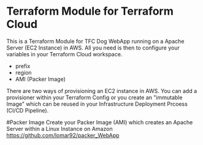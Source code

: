 # Terraform Module for Terraform Cloud 
This is a Terraform Module for TFC Dog WebApp running on a Apache Server (EC2 Instance) in AWS.
All you need is then to configure your variables in your Terraform Cloud workspace. 
- prefix 
- region 
- AMI (Packer Image) 


There are two ways of provisioning an EC2 instance in AWS. You can add a provisioner within your Terraform Config or you create an "immutable Image" which can be reused in your Infrastructure Deployment Prcoess (CI/CD Pipeline).

#Packer Image
Create your Packer Image (AMI) which creates an Apache Server within a Linux Instance on Amazon 
https://github.com/lomar92/packer_WebApp

